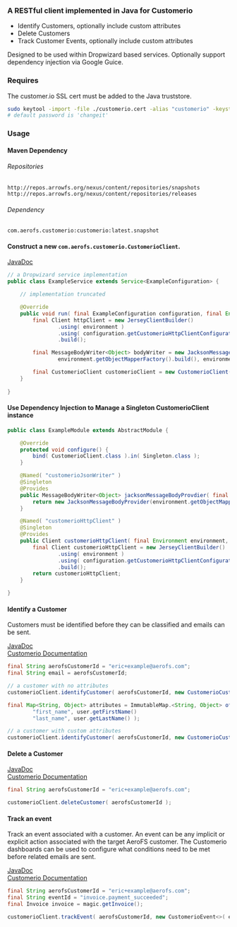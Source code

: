 ### A RESTful client implemented in Java for Customerio

* Identify Customers, optionally include custom attributes
* Delete Customers
* Track Customer Events, optionally include custom attributes

Designed to be used within Dropwizard based services. Optionally support dependency injection via Google Guice.

### Requires

The customer.io SSL cert must be added to the Java truststore.

```bash
sudo keytool -import -file ./customerio.cert -alias "customerio" -keystore $JAVA_HOME/jre/lib/security/cacerts
# default password is 'changeit'
```

### Usage

#### Maven Dependency

###### Repositories
    http://repos.arrowfs.org/nexus/content/repositories/snapshots
    http://repos.arrowfs.org/nexus/content/repositories/releases

###### Dependency
    com.aerofs.customerio:customerio:latest.snapshot

#### Construct a new `com.aerofs.customerio.CustomerioClient`.

[JavaDoc][0]  

```java
// a Dropwizard service implementation
public class ExampleService extends Service<ExampleConfiguration> {

    // implementation truncated

    @Override
    public void run( final ExampleConfiguration configuration, final Environment environment ) {
        final Client httpClient = new JerseyClientBuilder()
                .using( environment )
                .using( configuration.getCustomerioHttpClientConfiguration() )
                .build();

        final MessageBodyWriter<Object> bodyWriter = new JacksonMessageBodyProvider(
                environment.getObjectMapperFactory().build(), environment.getValidator() );

        final CustomerioClient customerioClient = new CustomerioClient( httpClient, bodyWriter );
    }
    
}
```

#### Use Dependency Injection to Manage a Singleton CustomerioClient instance

```java
public class ExampleModule extends AbstractModule {

    @Override
    protected void configure() {
        bind( CustomerioClient.class ).in( Singleton.class );
    }

    @Named( "customerioJsonWriter" )
    @Singleton
    @Provides
    public MessageBodyWriter<Object> jacksonMessageBodyProvdier( final Environment environment ) {
        return new JacksonMessageBodyProvider(environment.getObjectMapperFactory().build(), environment.getValidator());
    }

    @Named( "customerioHttpClient" )
    @Singleton
    @Provides
    public Client customerioHttpClient( final Environment environment, final WebhooksConfiguration configuration ) {
        final Client customerioHttpClient = new JerseyClientBuilder()
                .using( environment )
                .using( configuration.getCustomerioHttpClientConfiguration() )
                .build();
        return customerioHttpClient;
    }

}
```

#### Identify a Customer

Customers must be identified before they can be classified and emails can be sent.

[JavaDoc][1]  
[Customerio Documentation](http://customer.io/docs/api/rest.html#section-Creating_or_updating_customers)

```java
final String aerofsCustomerId = "eric+example@aerofs.com";
final String email = aerofsCustomerId;

// a customer with no attributes
customerioClient.identifyCustomer( aerofsCustomerId, new CustomerioCustomer( email, Optional.absent() ) );

final Map<String, Object> attributes = ImmutableMap.<String, Object> of(
        "first_name", user.getFirstName()
        "last_name", user.getLastName() );

// a customer with custom attributes
customerioClient.identifyCustomer( aerofsCustomerId, new CustomerioCustomer( email, Optional.of( attributes ) ) );
```

#### Delete a Customer

[JavaDoc][2]  
[Customerio Documentation](http://customer.io/docs/api/rest.html#section-Deleting_customers)

```java
final String aerofsCustomerId = "eric+example@aerofs.com";

customerioClient.deleteCustomer( aerofsCustomerId );
```

#### Track an event

Track an event associated with a customer.  An event can be any implicit or explicit action associated with the target AeroFS customer.  The Customerio dashboards can be used to configure what conditions need to be met before related emails are sent.

[JavaDoc][3]  
[Customerio Documentation](http://customer.io/docs/api/rest.html#section-Track_a_custom_event)

```java
final String aerofsCustomerId = "eric+example@aerofs.com";
final String eventId = "invoice.payment_succeeded";
final Invoice invoice = magic.getInvoice();

customerioClient.trackEvent( aerofsCustomerId, new CustomerioEvent<>( eventId, Optional.of( invoice ) ) );
```

[0]: https://github.arrowfs.org/pages/erics/customerio/javadoc/com/aerofs/customerio/CustomerioClient.html#CustomerioClient(com.sun.jersey.api.client.Client,%20javax.ws.rs.ext.MessageBodyWriter)
[1]: https://github.arrowfs.org/pages/erics/customerio/javadoc/com/aerofs/customerio/CustomerioClient.html#identifyCustomer(java.lang.String,%20com.aerofs.customerio.CustomerioCustomer)
[2]: https://github.arrowfs.org/pages/erics/customerio/javadoc/com/aerofs/customerio/CustomerioClient.html#deleteCustomer(java.lang.String)
[3]: https://github.arrowfs.org/pages/erics/customerio/javadoc/com/aerofs/customerio/CustomerioClient.html#trackEvent(java.lang.String,%20com.aerofs.customerio.CustomerioEvent)
